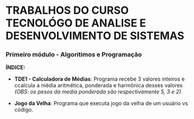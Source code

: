 # TRABALHOS DO CURSO TECNOLÓGO DE ANALISE E DESENVOLVIMENTO DE SISTEMAS

### Primeiro módulo - Algoritimos e Programação

**ÍNDICE:**

- **TDE1 - Calculadora de Médias**: Programa recebe 3 valores inteiros e ccalcula a média aritmética, ponderada e harmônica desses valores *(OBS: os pesos da media ponderada são respectivamente 5, 3 e 2)*

- **Jogo da Velha**: Programa que executa jogo da velha de um usuário vs código.